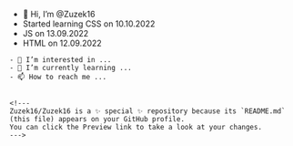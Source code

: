- 👋 Hi, I’m @Zuzek16
- Started learning CSS on 10.10.2022
- JS on 13.09.2022 
- HTML on 12.09.2022
~~~~~~~~~~~~~~
- 👀 I’m interested in ...
- 🌱 I’m currently learning ...
- 📫 How to reach me ...


<!---
Zuzek16/Zuzek16 is a ✨ special ✨ repository because its `README.md` (this file) appears on your GitHub profile.
You can click the Preview link to take a look at your changes.
--->
